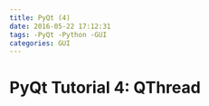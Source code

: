 ```yaml
---
title: PyQt (4)
date: 2016-05-22 17:12:31
tags: -PyQt -Python -GUI
categories: GUI
---
```

# PyQt Tutorial 4: QThread
